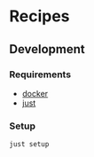 # Recipes


## Development

### Requirements

- [docker](https://www.docker.com/)
- [just](https://github.com/casey/just)

### Setup

```
just setup
```